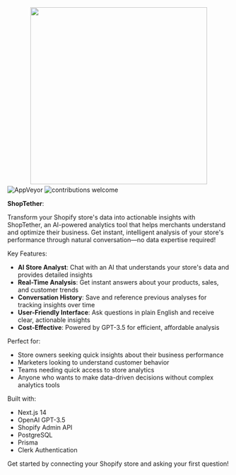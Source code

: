 <p align="center"><img src="./public/images/shop-tether-official-logo.jpg" width='400' style="margin-top: 10px; margin-bottom: -10px;"></p>

![AppVeyor](https://img.shields.io/badge/version-1.0.0-blue.svg)
![contributions welcome](https://img.shields.io/badge/contributions-welcome-brightgreen.svg?style=flat)


**ShopTether**: 

Transform your Shopify store's data into actionable insights with ShopTether, an AI-powered analytics tool that helps merchants understand and optimize their business. Get instant, intelligent analysis of your store's performance through natural conversation—no data expertise required!

Key Features:
- **AI Store Analyst**: Chat with an AI that understands your store's data and provides detailed insights
- **Real-Time Analysis**: Get instant answers about your products, sales, and customer trends
- **Conversation History**: Save and reference previous analyses for tracking insights over time
- **User-Friendly Interface**: Ask questions in plain English and receive clear, actionable insights
- **Cost-Effective**: Powered by GPT-3.5 for efficient, affordable analysis

Perfect for:
- Store owners seeking quick insights about their business performance
- Marketers looking to understand customer behavior
- Teams needing quick access to store analytics
- Anyone who wants to make data-driven decisions without complex analytics tools

Built with:
- Next.js 14
- OpenAI GPT-3.5
- Shopify Admin API
- PostgreSQL
- Prisma
- Clerk Authentication

Get started by connecting your Shopify store and asking your first question!
